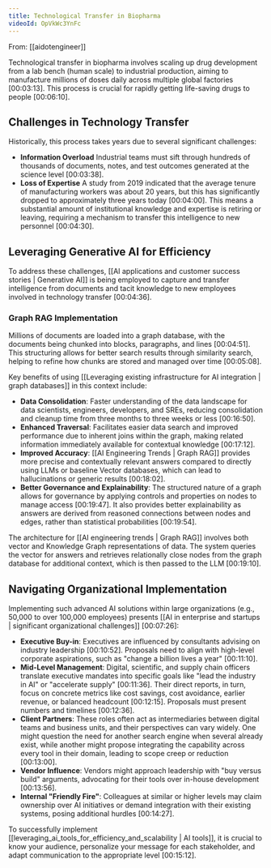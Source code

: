 ```yaml
---
title: Technological Transfer in Biopharma
videoId: OpVkWc3YnFc
---
```


From: [[aidotengineer]] <br/> 

Technological transfer in biopharma involves scaling up drug development from a lab bench (human scale) to industrial production, aiming to manufacture millions of doses daily across multiple global factories <a class="yt-timestamp" data-t="00:03:13">[00:03:13]</a>. This process is crucial for rapidly getting life-saving drugs to people <a class="yt-timestamp" data-t="00:06:10">[00:06:10]</a>.

## Challenges in Technology Transfer

Historically, this process takes years due to several significant challenges:
*   **Information Overload** Industrial teams must sift through hundreds of thousands of documents, notes, and test outcomes generated at the science level <a class="yt-timestamp" data-t="00:03:38">[00:03:38]</a>.
*   **Loss of Expertise** A study from 2019 indicated that the average tenure of manufacturing workers was about 20 years, but this has significantly dropped to approximately three years today <a class="yt-timestamp" data-t="00:04:00">[00:04:00]</a>. This means a substantial amount of institutional knowledge and expertise is retiring or leaving, requiring a mechanism to transfer this intelligence to new personnel <a class="yt-timestamp" data-t="00:04:30">[00:04:30]</a>.

## Leveraging Generative AI for Efficiency

To address these challenges, [[AI applications and customer success stories | Generative AI]] is being employed to capture and transfer intelligence from documents and tacit knowledge to new employees involved in technology transfer <a class="yt-timestamp" data-t="00:04:36">[00:04:36]</a>.

### Graph RAG Implementation
Millions of documents are loaded into a graph database, with the documents being chunked into blocks, paragraphs, and lines <a class="yt-timestamp" data-t="00:04:51">[00:04:51]</a>. This structuring allows for better search results through similarity search, helping to refine how chunks are stored and managed over time <a class="yt-timestamp" data-t="00:05:08">[00:05:08]</a>.

Key benefits of using [[Leveraging existing infrastructure for AI integration | graph databases]] in this context include:
*   **Data Consolidation**: Faster understanding of the data landscape for data scientists, engineers, developers, and SREs, reducing consolidation and cleanup time from three months to three weeks or less <a class="yt-timestamp" data-t="00:16:50">[00:16:50]</a>.
*   **Enhanced Traversal**: Facilitates easier data search and improved performance due to inherent joins within the graph, making related information immediately available for contextual knowledge <a class="yt-timestamp" data-t="00:17:12">[00:17:12]</a>.
*   **Improved Accuracy**: [[AI Engineering Trends | Graph RAG]] provides more precise and contextually relevant answers compared to directly using LLMs or baseline Vector databases, which can lead to hallucinations or generic results <a class="yt-timestamp" data-t="00:18:02">[00:18:02]</a>.
*   **Better Governance and Explainability**: The structured nature of a graph allows for governance by applying controls and properties on nodes to manage access <a class="yt-timestamp" data-t="00:19:47">[00:19:47]</a>. It also provides better explainability as answers are derived from reasoned connections between nodes and edges, rather than statistical probabilities <a class="yt-timestamp" data-t="00:19:54">[00:19:54]</a>.

The architecture for [[AI engineering trends | Graph RAG]] involves both vector and Knowledge Graph representations of data. The system queries the vector for answers and retrieves relationally close nodes from the graph database for additional context, which is then passed to the LLM <a class="yt-timestamp" data-t="00:19:10">[00:19:10]</a>.

## Navigating Organizational Implementation

Implementing such advanced AI solutions within large organizations (e.g., 50,000 to over 100,000 employees) presents [[AI in enterprise and startups | significant organizational challenges]] <a class="yt-timestamp" data-t="00:07:26">[00:07:26]</a>:

*   **Executive Buy-in**: Executives are influenced by consultants advising on industry leadership <a class="yt-timestamp" data-t="00:10:52">[00:10:52]</a>. Proposals need to align with high-level corporate aspirations, such as "change a billion lives a year" <a class="yt-timestamp" data-t="00:11:10">[00:11:10]</a>.
*   **Mid-Level Management**: Digital, scientific, and supply chain officers translate executive mandates into specific goals like "lead the industry in AI" or "accelerate supply" <a class="yt-timestamp" data-t="00:11:36">[00:11:36]</a>. Their direct reports, in turn, focus on concrete metrics like cost savings, cost avoidance, earlier revenue, or balanced headcount <a class="yt-timestamp" data-t="00:12:15">[00:12:15]</a>. Proposals must present numbers and timelines <a class="yt-timestamp" data-t="00:12:36">[00:12:36]</a>.
*   **Client Partners**: These roles often act as intermediaries between digital teams and business units, and their perspectives can vary widely. One might question the need for another search engine when several already exist, while another might propose integrating the capability across every tool in their domain, leading to scope creep or reduction <a class="yt-timestamp" data-t="00:13:00">[00:13:00]</a>.
*   **Vendor Influence**: Vendors might approach leadership with "buy versus build" arguments, advocating for their tools over in-house development <a class="yt-timestamp" data-t="00:13:56">[00:13:56]</a>.
*   **Internal "Friendly Fire"**: Colleagues at similar or higher levels may claim ownership over AI initiatives or demand integration with their existing systems, posing additional hurdles <a class="yt-timestamp" data-t="00:14:27">[00:14:27]</a>.

To successfully implement [[leveraging_ai_tools_for_efficiency_and_scalability | AI tools]], it is crucial to know your audience, personalize your message for each stakeholder, and adapt communication to the appropriate level <a class="yt-timestamp" data-t="00:15:12">[00:15:12]</a>.